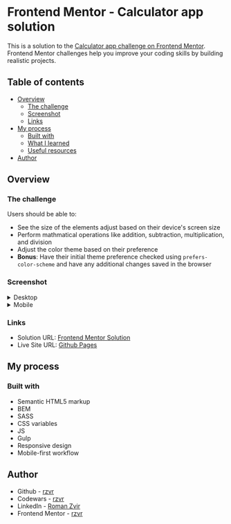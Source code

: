 # Frontend Mentor - Calculator app solution

This is a solution to the [Calculator app challenge on Frontend Mentor](https://www.frontendmentor.io/challenges/calculator-app-9lteq5N29). Frontend Mentor challenges help you improve your coding skills by building realistic projects. 

## Table of contents

- [Overview](#overview)
  - [The challenge](#the-challenge)
  - [Screenshot](#screenshot)
  - [Links](#links)
- [My process](#my-process)
  - [Built with](#built-with)
  - [What I learned](#what-i-learned)
  - [Useful resources](#useful-resources)
- [Author](#author)

## Overview

### The challenge

Users should be able to:

- See the size of the elements adjust based on their device's screen size
- Perform mathmatical operations like addition, subtraction, multiplication, and division
- Adjust the color theme based on their preference
- **Bonus**: Have their initial theme preference checked using `prefers-color-scheme` and have any additional changes saved in the browser

### Screenshot

<details>
  <summary>Desktop</summary>

<img src="./screenshots/desktop-neutral-theme.png" alt="screenshot of desktop resolution project" width="700"/>
<img src="./screenshots/desktop-light-theme.png" alt="screenshot of desktop resolution project" width="700"/>
<img src="./screenshots/desktop-dark-theme.png" alt="screenshot of desktop resolution project" width="700"/>
</details>

<details>
  <summary>Mobile</summary>

<img src="./screenshots/mobile-neutral-theme.png" alt="screenshot of mobile resolution project" width="200"/>
<img src="./screenshots/mobile-light-theme.png" alt="screenshot of mobile resolution project" width="200"/>
<img src="./screenshots/mobile-dark-theme.png" alt="screenshot of mobile resolution project" width="200"/>
</details>

### Links

- Solution URL: [Frontend Mentor Solution](https://www.frontendmentor.io/solutions/calculator-app-using-gulp-sass-js-bem-html-responsive-design-TRMnR7Kz1)
- Live Site URL: [Github Pages](https://rzvr.github.io/calculator-app/)

## My process

### Built with

- Semantic HTML5 markup
- BEM
- SASS
- CSS variables
- JS
- Gulp
- Responsive design
- Mobile-first workflow

## Author

- Github - [rzvr](https://github.com/rzvr)
- Codewars - [rzvr](https://www.codewars.com/users/rzvr)
- LinkedIn - [Roman Zvir](https://www.linkedin.com/in/roman-zvir-8a4394214)
- Frontend Mentor - [rzvr](https://www.frontendmentor.io/profile/rzvr)